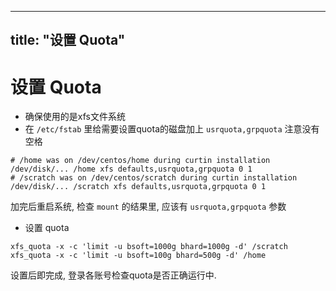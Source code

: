 
---
title: "设置 Quota"
---

# 设置 Quota


- 确保使用的是xfs文件系统
- 在 `/etc/fstab` 里给需要设置quota的磁盘加上 `usrquota,grpquota` 注意没有空格

```
# /home was on /dev/centos/home during curtin installation
/dev/disk/... /home xfs defaults,usrquota,grpquota 0 1
# /scratch was on /dev/centos/scratch during curtin installation
/dev/disk/... /scratch xfs defaults,usrquota,grpquota 0 1
```

加完后重启系统, 检查 `mount` 的结果里, 应该有 `usrquota,grpquota` 参数

- 设置 quota

```
xfs_quota -x -c 'limit -u bsoft=1000g bhard=1000g -d' /scratch
xfs_quota -x -c 'limit -u bsoft=100g bhard=500g -d' /home
```

设置后即完成, 登录各账号检查quota是否正确运行中.

